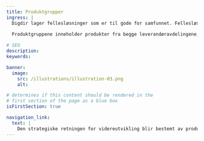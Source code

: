 ```yaml
---
title: Produktgrupper
ingress: |
  Digdir lager fellesløsninger som er til gode for samfunnet. Fellesløsninger er små byggeklosser som kan brukes av kundene etter individuelle behov.   For å sikre at videreutvikling ikke blir fragmentert, er løsningene inndelt i produktgrupper, som beslutter den overordna strategiske retningen i en produktgruppestrategi. 
  
  Produktgruppene inneholder produkter fra begge leverandøravdelingene, og blir fagmessig ledet av en produktgruppe-leder.

# SEO
description:
keywords:

banner:
  image:
    src: /illustrations/illustration-03.png
    alt:

# determines if this content should be rendered in the
# first section of the page as a blue box
isFirstSection: true

navigation_link:
  text: |
    Den strategiske retningen for videreutvikling blir bestemt av produktgruppene 
---
```

